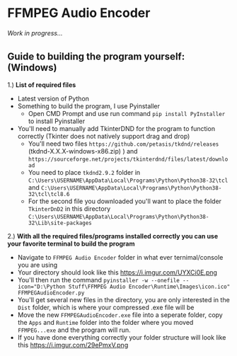 # FFMPEG Audio Encoder
###### Work in progress...

## Guide to building the program yourself: (Windows)
1.) **List of required files**
- Latest version of Python
- Something to build the program, I use Pyinstaller
  - Open CMD Prompt and use run command `pip install PyInstaller` to install Pyinstaller
- You'll need to manually add TkinterDND for the program to function correctly (Tkinter does not natively support drag and drop)
  - You'll need two files `https://github.com/petasis/tkdnd/releases` (tkdnd-X.X.X-windows-x86.zip)
) and `https://sourceforge.net/projects/tkinterdnd/files/latest/download`
  - You need to place `tkdnd2.9.2` folder in `C:\Users\USERNAME\AppData\Local\Programs\Python\Python38-32\tcl` and `C:\Users\USERNAME\AppData\Local\Programs\Python\Python38-32\tcl\tcl8.6`
  - For the second file you downloaded you'll want to place the folder `TkinterDnD2` in this directory `C:\Users\USERNAME\AppData\Local\Programs\Python\Python38-32\Lib\site-packages`

2.) **With all the required files/programs installed correctly you can use your favorite terminal to build the program**
  - Navigate to `FFMPEG Audio Encoder` folder in what ever ternimal/console you are using
  - Your directory should look like this
  https://i.imgur.com/UYXCi0E.png
  - You'll then run the command `pyinstaller -w --onefile --icon="D:\Python Stuff\FFMPEG Audio Encoder\Runtime\Images\icon.ico" FFMPEGAudioEncoder.py`
  - You'll get several new files in the directory, you are only interested in the `Dist` folder, which is where your compressed .exe file will be
  - Move the new `FFMPEGAudioEncoder.exe` file into a seperate folder, copy the `Apps` and `Runtime` folder into the folder where you moved `FFMPEG...exe` and the program will run. 
  - If you have done everything correctly your folder structure will look like this https://i.imgur.com/29ePmxV.png
